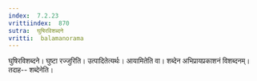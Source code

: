 ```yaml
---
index:  7.2.23
vrittiindex:  870
sutra:  घुषिरविशब्दने
vritti:  balamanorama 
---
```


घुषिरविशब्दने। घुष्टा रज्जुरिति। उत्पादितेत्यर्थः। आयामितेति वा। शब्देन अभिप्रायप्रकाशनं विशब्दनम्। तदाह-- शब्देनेति। 


